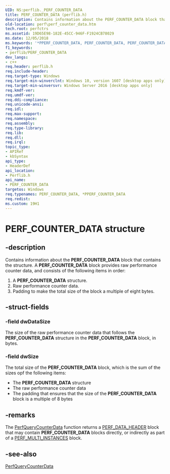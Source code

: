 ```yaml
---
UID: NS:perflib._PERF_COUNTER_DATA
title: PERF_COUNTER_DATA (perflib.h)
description: Contains information about the PERF_COUNTER_DATA block that contains the structure.
old-location: perf\perf_counter_data.htm
tech.root: perfctrs
ms.assetid: 19D65E98-182E-45CC-946F-F1924CB78029
ms.date: 12/05/2018
ms.keywords: '*PPERF_COUNTER_DATA, PERF_COUNTER_DATA, PERF_COUNTER_DATA structure [Perf], PPERF_COUNTER_DATA, PPERF_COUNTER_DATA structure pointer [Perf], perf.perf_counter_data, perflib/PERF_COUNTER_DATA, perflib/PPERF_COUNTER_DATA'
f1_keywords:
- perflib/PERF_COUNTER_DATA
dev_langs:
- c++
req.header: perflib.h
req.include-header: 
req.target-type: Windows
req.target-min-winverclnt: Windows 10, version 1607 [desktop apps only]
req.target-min-winversvr: Windows Server 2016 [desktop apps only]
req.kmdf-ver: 
req.umdf-ver: 
req.ddi-compliance: 
req.unicode-ansi: 
req.idl: 
req.max-support: 
req.namespace: 
req.assembly: 
req.type-library: 
req.lib: 
req.dll: 
req.irql: 
topic_type:
- APIRef
- kbSyntax
api_type:
- HeaderDef
api_location:
- Perflib.h
api_name:
- PERF_COUNTER_DATA
targetos: Windows
req.typenames: PERF_COUNTER_DATA, *PPERF_COUNTER_DATA
req.redist: 
ms.custom: 19H1
---
```


# PERF_COUNTER_DATA structure


## -description


Contains information about the <b>PERF_COUNTER_DATA</b> block that contains the structure. A <b>PERF_COUNTER_DATA</b> block provides raw performance counter data, and consists of the following items in order: <ol>
<li>A <b>PERF_COUNTER_DATA</b> structure.</li>
<li>Raw performance counter data.</li>
<li>Padding to make the total size of the block a multiple of eight
bytes.</li>
</ol>



## -struct-fields




### -field dwDataSize

The size of the raw performance counter data that follows the <b>PERF_COUNTER_DATA</b> structure in the <b>PERF_COUNTER_DATA</b> block, in bytes.


### -field dwSize

The total size of the <b>PERF_COUNTER_DATA</b> block, which is the sum of the sizes opf the following items:

<ul>
<li>The <b>PERF_COUNTER_DATA</b> structure</li>
<li>The raw performance counter data</li>
<li>The padding that ensures that the size of the  <b>PERF_COUNTER_DATA</b> block is a multiple of 8 bytes</li>
</ul>

## -remarks



The <a href="https://docs.microsoft.com/windows/desktop/api/perflib/nf-perflib-perfquerycounterdata">PerfQueryCounterData</a> function returns a <a href="https://docs.microsoft.com/windows/desktop/api/perflib/ns-perflib-perf_data_header">PERF_DATA_HEADER</a> block that may contain <b>PERF_COUNTER_DATA</b> blocks directly, or indirectly as part of a <a href="https://docs.microsoft.com/windows/desktop/api/perflib/ns-perflib-perf_multi_instances">PERF_MULTI_INSTANCES</a> block.




## -see-also




<a href="https://docs.microsoft.com/windows/desktop/api/perflib/nf-perflib-perfquerycounterdata">PerfQueryCounterData</a>
 

 

